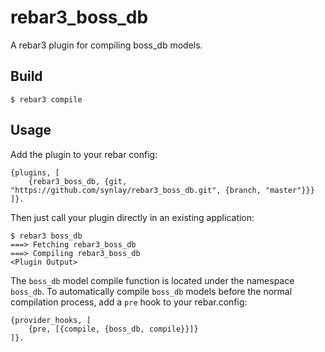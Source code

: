 rebar3_boss_db
=====

A rebar3 plugin for compiling boss_db models.

Build
-----

    $ rebar3 compile

Usage
-----

Add the plugin to your rebar config:

    {plugins, [
        {rebar3_boss_db, {git, "https://github.com/synlay/rebar3_boss_db.git", {branch, "master"}}}
    ]}.

Then just call your plugin directly in an existing application:


    $ rebar3 boss_db
    ===> Fetching rebar3_boss_db
    ===> Compiling rebar3_boss_db
    <Plugin Output>

The `boss_db` model compile function is located under the namespace `boss_db`. To automatically compile `boss_db` models before the normal compilation process, add a `pre` hook to your rebar.config:

    {provider_hooks, [
        {pre, [{compile, {boss_db, compile}}]}
    ]}.
